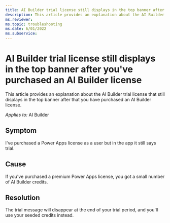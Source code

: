 ```yaml
---
title: AI Builder trial license still displays in the top banner after you've purchased an AI Builder license
description: This article provides an explanation about the AI Builder trial license after being purchased.
ms.reviewer: 
ms.topic: troubleshooting
ms.date: 6/01/2022
ms.subservice: 
---
```


# AI Builder trial license still displays in the top banner after you've purchased an AI Builder license

This article provides an explanation about the AI Builder trial license that still displays in the top banner after that you have purchased an AI Builder license.

_Applies to:_ AI Builder


## Symptom

I've purchased a Power Apps license as a user but in the app it still says trial.

## Cause

If you've purchased a premium Power Apps license, you got a small number of AI Builder credits.

## Resolution

The trial message will disappear at the end of your trial period, and you'll use your seeded credits instead.

